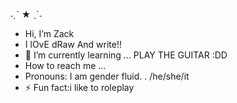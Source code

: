 ˗ˏˋ ★ ˎˊ˗
- Hi, I’m Zack
- I lOvE dRaw And write!!
- 🌱 I’m currently learning ... PLAY THE GUITAR :DD
-  How to reach me ...[
](https://www.instagram.com/__cerezakonkrema__/?hl=es)
-  Pronouns: I am gender fluid. . /he/she/it
- ⚡ Fun fact:i like to roleplay

<!---
StrAwzAcKy/StrAwzAcKy is a ✨ special ✨ repository because its `README.md` (this file) appears on your GitHub profile.
You can click the Preview link to take a look at your changes.
--->

